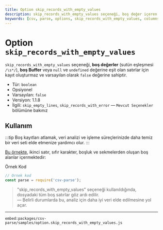 ```yaml
---
title: Option skip_records_with_empty_values
description: skip_records_with_empty_values seçeneği, boş değer içeren satırlar için kayıt oluşturmaz. Bu seçenek, veri işleme süreçlerinde boş kayıtları dikkate almamak için kullanılır.
keywords: [csv, parse, options, skip_records_with_empty_values, columns, boş değerler, veri işleme]
---
```


# Option `skip_records_with_empty_values`

`skip_records_with_empty_values` seçeneği, **boş değerler** (sutün eşleşmesi `/\s*/`), **boş Buffer** veya `null` ve `undefined` değerine eşit olan satırlar için kayıt oluşturmaz ve varsayılan olarak `false` değerine sahiptir.

* Tür: `boolean`
* Opsiyonel
* Varsayılan: `false`
* Versiyon: 1.1.8
* İlgili: `skip_empty_lines`, `skip_records_with_error` &mdash; `Mevcut Seçenekler` bölümüne bakınız

## Kullanım

:::tip
Boş kayıtları atlamak, veri analizi ve işleme süreçlerinizde daha temiz bir veri seti elde etmenize yardımcı olur.
:::

[Bu örnekte](https://github.com/adaltas/node-csv/blob/master/packages/csv-parse/samples/option.skip_records_with_empty_values.js), ikinci satır, sıfır karakter, boşluk ve sekmelerden oluşan boş alanlar içermektedir:


Örnek Kod

```javascript
// Örnek kod
const parse = require('csv-parse');
```


> "skip_records_with_empty_values" seçeneği kullanıldığında, dosyadaki tüm boş satırlar göz ardı edilir.  
> — Belirli durumlarda bu, analiz için daha iyi veri elde edilmesine yol açar.

--- 

```embed:packages/csv-parse/samples/option.skip_records_with_empty_values.js```